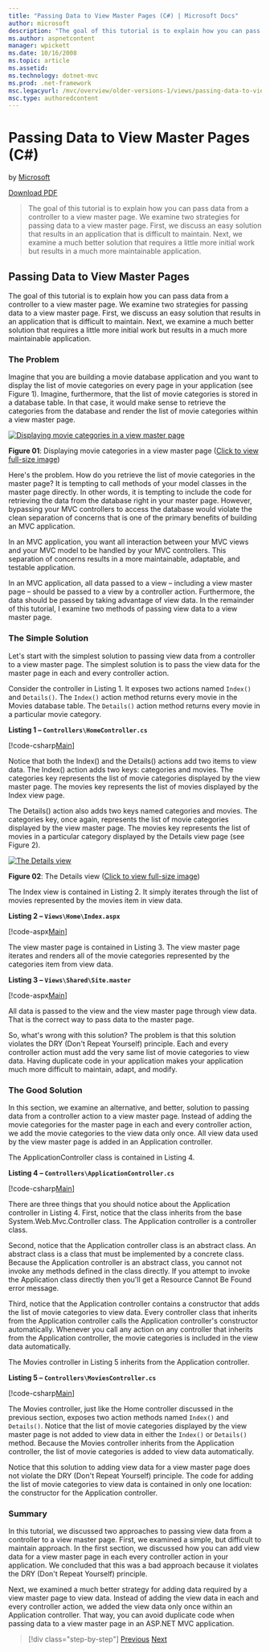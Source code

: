 ```yaml
---
title: "Passing Data to View Master Pages (C#) | Microsoft Docs"
author: microsoft
description: "The goal of this tutorial is to explain how you can pass data from a controller to a view master page. We examine two strategies for passing data to a view m..."
ms.author: aspnetcontent
manager: wpickett
ms.date: 10/16/2008
ms.topic: article
ms.assetid: 
ms.technology: dotnet-mvc
ms.prod: .net-framework
msc.legacyurl: /mvc/overview/older-versions-1/views/passing-data-to-view-master-pages-cs
msc.type: authoredcontent
---
```

Passing Data to View Master Pages (C#)
====================
by [Microsoft](https://github.com/microsoft)

[Download PDF](http://download.microsoft.com/download/e/f/3/ef3f2ff6-7424-48f7-bdaa-180ef64c3490/ASPNET_MVC_Tutorial_13_CS.pdf)

> The goal of this tutorial is to explain how you can pass data from a controller to a view master page. We examine two strategies for passing data to a view master page. First, we discuss an easy solution that results in an application that is difficult to maintain. Next, we examine a much better solution that requires a little more initial work but results in a much more maintainable application.


## Passing Data to View Master Pages

The goal of this tutorial is to explain how you can pass data from a controller to a view master page. We examine two strategies for passing data to a view master page. First, we discuss an easy solution that results in an application that is difficult to maintain. Next, we examine a much better solution that requires a little more initial work but results in a much more maintainable application.

### The Problem

Imagine that you are building a movie database application and you want to display the list of movie categories on every page in your application (see Figure 1). Imagine, furthermore, that the list of movie categories is stored in a database table. In that case, it would make sense to retrieve the categories from the database and render the list of movie categories within a view master page.


[![Displaying movie categories in a view master page](passing-data-to-view-master-pages-cs/_static/image2.png)](passing-data-to-view-master-pages-cs/_static/image1.png)

**Figure 01**: Displaying movie categories in a view master page ([Click to view full-size image](passing-data-to-view-master-pages-cs/_static/image3.png))


Here's the problem. How do you retrieve the list of movie categories in the master page? It is tempting to call methods of your model classes in the master page directly. In other words, it is tempting to include the code for retrieving the data from the database right in your master page. However, bypassing your MVC controllers to access the database would violate the clean separation of concerns that is one of the primary benefits of building an MVC application.

In an MVC application, you want all interaction between your MVC views and your MVC model to be handled by your MVC controllers. This separation of concerns results in a more maintainable, adaptable, and testable application.

In an MVC application, all data passed to a view – including a view master page – should be passed to a view by a controller action. Furthermore, the data should be passed by taking advantage of view data. In the remainder of this tutorial, I examine two methods of passing view data to a view master page.

### The Simple Solution

Let's start with the simplest solution to passing view data from a controller to a view master page. The simplest solution is to pass the view data for the master page in each and every controller action.

Consider the controller in Listing 1. It exposes two actions named `Index()` and `Details()`. The `Index()` action method returns every movie in the Movies database table. The `Details()` action method returns every movie in a particular movie category.

**Listing 1 – `Controllers\HomeController.cs`**

[!code-csharp[Main](passing-data-to-view-master-pages-cs/samples/sample1.cs)]

Notice that both the Index() and the Details() actions add two items to view data. The Index() action adds two keys: categories and movies. The categories key represents the list of movie categories displayed by the view master page. The movies key represents the list of movies displayed by the Index view page.

The Details() action also adds two keys named categories and movies. The categories key, once again, represents the list of movie categories displayed by the view master page. The movies key represents the list of movies in a particular category displayed by the Details view page (see Figure 2).


[![The Details view](passing-data-to-view-master-pages-cs/_static/image5.png)](passing-data-to-view-master-pages-cs/_static/image4.png)

**Figure 02**: The Details view ([Click to view full-size image](passing-data-to-view-master-pages-cs/_static/image6.png))


The Index view is contained in Listing 2. It simply iterates through the list of movies represented by the movies item in view data.

**Listing 2 – `Views\Home\Index.aspx`**

[!code-aspx[Main](passing-data-to-view-master-pages-cs/samples/sample2.aspx)]

The view master page is contained in Listing 3. The view master page iterates and renders all of the movie categories represented by the categories item from view data.

**Listing 3 – `Views\Shared\Site.master`**

[!code-aspx[Main](passing-data-to-view-master-pages-cs/samples/sample3.aspx)]

All data is passed to the view and the view master page through view data. That is the correct way to pass data to the master page.

So, what's wrong with this solution? The problem is that this solution violates the DRY (Don't Repeat Yourself) principle. Each and every controller action must add the very same list of movie categories to view data. Having duplicate code in your application makes your application much more difficult to maintain, adapt, and modify.

### The Good Solution

In this section, we examine an alternative, and better, solution to passing data from a controller action to a view master page. Instead of adding the movie categories for the master page in each and every controller action, we add the movie categories to the view data only once. All view data used by the view master page is added in an Application controller.

The ApplicationController class is contained in Listing 4.

**Listing 4 – `Controllers\ApplicationController.cs`**

[!code-csharp[Main](passing-data-to-view-master-pages-cs/samples/sample4.cs)]

There are three things that you should notice about the Application controller in Listing 4. First, notice that the class inherits from the base System.Web.Mvc.Controller class. The Application controller is a controller class.

Second, notice that the Application controller class is an abstract class. An abstract class is a class that must be implemented by a concrete class. Because the Application controller is an abstract class, you cannot not invoke any methods defined in the class directly. If you attempt to invoke the Application class directly then you'll get a Resource Cannot Be Found error message.

Third, notice that the Application controller contains a constructor that adds the list of movie categories to view data. Every controller class that inherits from the Application controller calls the Application controller's constructor automatically. Whenever you call any action on any controller that inherits from the Application controller, the movie categories is included in the view data automatically.

The Movies controller in Listing 5 inherits from the Application controller.

**Listing 5 – `Controllers\MoviesController.cs`**

[!code-csharp[Main](passing-data-to-view-master-pages-cs/samples/sample5.cs)]

The Movies controller, just like the Home controller discussed in the previous section, exposes two action methods named `Index()` and `Details()`. Notice that the list of movie categories displayed by the view master page is not added to view data in either the `Index()` or `Details()` method. Because the Movies controller inherits from the Application controller, the list of movie categories is added to view data automatically.

Notice that this solution to adding view data for a view master page does not violate the DRY (Don't Repeat Yourself) principle. The code for adding the list of movie categories to view data is contained in only one location: the constructor for the Application controller.

### Summary

In this tutorial, we discussed two approaches to passing view data from a controller to a view master page. First, we examined a simple, but difficult to maintain approach. In the first section, we discussed how you can add view data for a view master page in each every controller action in your application. We concluded that this was a bad approach because it violates the DRY (Don't Repeat Yourself) principle.

Next, we examined a much better strategy for adding data required by a view master page to view data. Instead of adding the view data in each and every controller action, we added the view data only once within an Application controller. That way, you can avoid duplicate code when passing data to a view master page in an ASP.NET MVC application.

>[!div class="step-by-step"]
[Previous](creating-page-layouts-with-view-master-pages-cs.md)
[Next](asp-net-mvc-views-overview-vb.md)